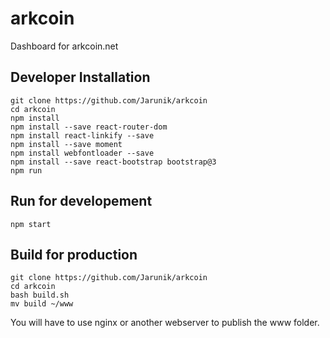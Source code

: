 # arkcoin

Dashboard for arkcoin.net

## Developer Installation

```
git clone https://github.com/Jarunik/arkcoin
cd arkcoin
npm install
npm install --save react-router-dom
npm install react-linkify --save
npm install --save moment
npm install webfontloader --save
npm install --save react-bootstrap bootstrap@3
npm run
```

## Run for developement

```
npm start
```

## Build for production

```
git clone https://github.com/Jarunik/arkcoin
cd arkcoin
bash build.sh
mv build ~/www
```

You will have to use nginx or another webserver to publish the www folder.
